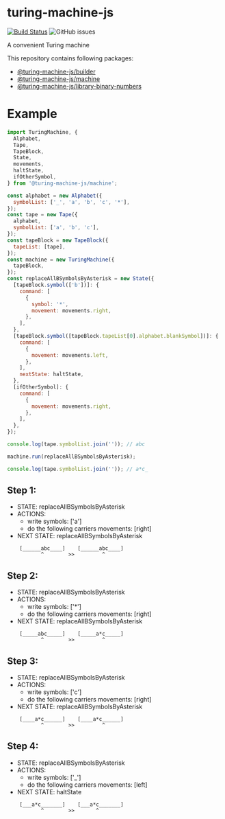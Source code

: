 # turing-machine-js

[![Build Status](https://travis-ci.com/mellonis/turing-machine-js.svg?branch=next)](https://travis-ci.com/mellonis/turing-machine-js)
![GitHub issues](https://img.shields.io/github/issues/mellonis/turing-machine-js)

A convenient Turing machine

This repository contains following packages:
* [@turing-machine-js/builder](https://github.com/mellonis/turing-machine-js/tree/next/packages/builder)
* [@turing-machine-js/machine](https://github.com/mellonis/turing-machine-js/tree/next/packages/machine)
* [@turing-machine-js/library-binary-numbers](https://github.com/mellonis/turing-machine-js/tree/next/packages/library-binary-numbers)

# Example

```javascript
import TuringMachine, {
  Alphabet,
  Tape,
  TapeBlock,
  State,
  movements,
  haltState,
  ifOtherSymbol,
} from '@turing-machine-js/machine';

const alphabet = new Alphabet({
  symbolList: ['_', 'a', 'b', 'c', '*'],
});
const tape = new Tape({
  alphabet,
  symbolList: ['a', 'b', 'c'],
});
const tapeBlock = new TapeBlock({
  tapeList: [tape],
});
const machine = new TuringMachine({
  tapeBlock,
});
const replaceAllBSymbolsByAsterisk = new State({
  [tapeBlock.symbol(['b'])]: {
    command: [
      {
        symbol: '*',
        movement: movements.right,
      },
    ],
  },
  [tapeBlock.symbol([tapeBlock.tapeList[0].alphabet.blankSymbol])]: {
    command: [
      {
        movement: movements.left,
      },
    ],
    nextState: haltState,
  },
  [ifOtherSymbol]: {
    command: [
      {
        movement: movements.right,
      },
    ],
  },
});

console.log(tape.symbolList.join('')); // abc

machine.run(replaceAllBSymbolsByAsterisk);

console.log(tape.symbolList.join('')); // a*c_

```

## Step 1:
- STATE: replaceAllBSymbolsByAsterisk
- ACTIONS:
    - write symbols: ['a']
    - do the following carriers movements: [right]
- NEXT STATE: replaceAllBSymbolsByAsterisk
```
    [______abc____]    [______abc____]
           ^        >>         ^     
```

## Step 2:
- STATE: replaceAllBSymbolsByAsterisk
- ACTIONS:
    - write symbols: ['*']
    - do the following carriers movements: [right]
- NEXT STATE: replaceAllBSymbolsByAsterisk
```
    [_____abc_____]    [_____a*c_____]
           ^        >>         ^     
```

## Step 3:
- STATE: replaceAllBSymbolsByAsterisk
- ACTIONS:
    - write symbols: ['c']
    - do the following carriers movements: [right]
- NEXT STATE: replaceAllBSymbolsByAsterisk
```
    [____a*c______]    [____a*c______]
           ^        >>         ^     
```

## Step 4:
- STATE: replaceAllBSymbolsByAsterisk
- ACTIONS:
    - write symbols: ['_']
    - do the following carriers movements: [left]
- NEXT STATE: haltState
```
    [___a*c_______]    [___a*c_______]
           ^        >>       ^       
```
